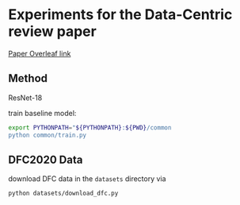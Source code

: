 # Experiments for the Data-Centric review paper

[Paper Overleaf link](https://www.overleaf.com/project/64249095801a56f6b87ec122)

## Method

ResNet-18

train baseline model:
```bash
export PYTHONPATH="${PYTHONPATH}:${PWD}/common
python common/train.py
```

## DFC2020 Data

download DFC data in the `datasets` directory via 
```
python datasets/download_dfc.py
```

